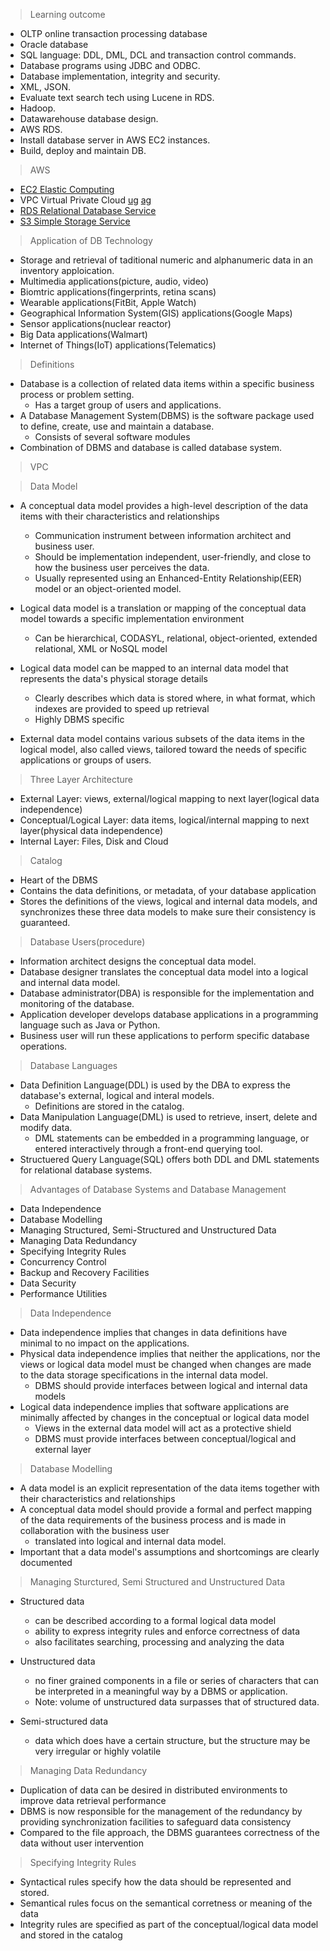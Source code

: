 > Learning outcome

* OLTP online transaction processing database
* Oracle database
* SQL language: DDL, DML, DCL and transaction control commands.
* Database programs using JDBC and ODBC.
* Database implementation, integrity and security.
* XML, JSON.
* Evaluate text search tech using Lucene in RDS.
* Hadoop.
* Datawarehouse database design.
* AWS RDS.
* Install database server in AWS EC2 instances.
* Build, deploy and maintain DB.

> AWS

* [EC2 Elastic Computing](https://blackboard.gwu.edu/bbcswebdav/pid-9274798-dt-content-rid-60722846_2/courses/41475_201901/ec2-ug.pdf)
* VPC Virtual Private Cloud [ug](https://blackboard.gwu.edu/bbcswebdav/pid-9274798-dt-content-rid-60722847_2/courses/41475_201901/vpc-ug.pdf) [ag](https://blackboard.gwu.edu/bbcswebdav/pid-9274798-dt-content-rid-60722849_2/courses/41475_201901/vpc-nag.pdf)
* [RDS Relational Database Service](https://blackboard.gwu.edu/bbcswebdav/pid-9274798-dt-content-rid-60722848_2/courses/41475_201901/rds-ug.pdf)
* [S3 Simple Storage Service](https://blackboard.gwu.edu/bbcswebdav/pid-9274798-dt-content-rid-60722850_2/courses/41475_201901/s3-user-guide.pdf)

> Application of DB Technology

* Storage and retrieval of taditional numeric and alphanumeric data in an inventory apploication.
* Multimedia applications(picture, audio, video)
* Biomtric applications(fingerprints, retina scans)
* Wearable applications(FitBit, Apple Watch)
* Geographical Information System(GIS) applications(Google Maps)
* Sensor applications(nuclear reactor)
* Big Data applications(Walmart)
* Internet of Things(IoT) applications(Telematics)

> Definitions

* Database is a collection of related data items within a specific business process or problem setting.
  * Has a target group of users and applications.
* A Database Management System(DBMS) is the software package used to define, create, use and maintain a database.
  * Consists of several software modules
* Combination of DBMS and database is called database system.

> VPC

> Data Model

* A conceptual data model provides a high-level description of the data items with their characteristics and relationships
  * Communication instrument between information architect and business user.
  * Should be implementation independent, user-friendly, and close to how the business user perceives the data.
  * Usually represented using an Enhanced-Entity Relationship(EER) model or an object-oriented model.

* Logical data model is a translation or mapping of the conceptual data model towards a specific implementation environment
  * Can be hierarchical, CODASYL, relational, object-oriented, extended relational, XML or NoSQL model

* Logical data model can be mapped to an internal data model that represents the data's physical storage details
  * Clearly describes which data is stored where, in what format, which indexes are provided to speed up retrieval
  * Highly DBMS specific
  
* External data model contains various subsets of the data items in the logical model, also called views, tailored toward the needs of specific applications or groups of users.

> Three Layer Architecture

* External Layer: views, external/logical mapping to next layer(logical data independence)
* Conceptual/Logical Layer: data items, logical/internal mapping to next layer(physical data independence)
* Internal Layer: Files, Disk and Cloud

> Catalog

* Heart of the DBMS
* Contains the data definitions, or metadata, of your database application
* Stores the definitions of the views, logical and internal data models, and synchronizes these three data models to make sure their consistency is guaranteed.

> Database Users(procedure)

* Information architect designs the conceptual data model.
* Database designer translates the conceptual data model into a logical and internal data model.
* Database administrator(DBA) is responsible for the implementation and monitoring of the database.
* Application developer develops database applications in a programming language such as Java or Python.
* Business user will run these applications to perform specific database operations.

> Database Languages

* Data Definition Language(DDL) is used by the DBA to express the database's external, logical and interal models.
  * Definitions are stored in the catalog.
* Data Manipulation Language(DML) is used to retrieve, insert, delete and modify data.
  * DML statements can be embedded in a programming language, or entered interactively through a front-end querying tool.
* Structuered Query Language(SQL) offers both DDL and DML statements for relational database systems.

> Advantages of Database Systems and Database Management

* Data Independence
* Database Modelling
* Managing Structured, Semi-Structured and Unstructured Data
* Managing Data Redundancy
* Specifying Integrity Rules
* Concurrency Control
* Backup and Recovery Facilities
* Data Security
* Performance Utilities

> Data Independence

* Data independence implies that changes in data definitions have minimal to no impact on the applications.
* Physical data independence implies that neither the applications, nor the views or logical data model must be changed when changes are made to the data storage specifications in the internal data model.
  * DBMS should provide interfaces between logical and internal data models
* Logical data independence implies that software applications are minimally affected by changes in the conceptual or logical data model
  * Views in the external data model will act as a protective shield
  * DBMS must provide interfaces between conceptual/logical and external layer
  
> Database Modelling

* A data model is an explicit representation of the data items together with their characteristics and relationships
* A conceptual data model should provide a formal and perfect mapping of the data requirements of the business process and is made in collaboration with the business user
  * translated into logical and internal data model.
* Important that a data model's assumptions and shortcomings are clearly documented

> Managing Sturctured, Semi Structured and Unstructured Data
* Structured data
  * can be described according to a formal logical data model
  * ability to express integrity rules and enforce correctness of data
  * also facilitates searching, processing and analyzing the data

* Unstructured data
  * no finer grained components in a file or series of characters that can be interpreted in a meaningful way by a DBMS or application.
  * Note: volume of unstructured data surpasses that of structured data.

* Semi-structured data
  * data which does have a certain structure, but the structure may be very irregular or highly volatile
 
> Managing Data Redundancy
* Duplication of data can be desired in distributed environments to improve data retrieval performance
* DBMS is now responsible for the management of the redundancy by providing synchronization facilities to safeguard data consistency
* Compared to the file approach, the DBMS guarantees correctness of the data without user intervention

> Specifying Integrity Rules
* Syntactical rules specify how the data should be represented and stored.
* Semantical rules focus on the semantical corretness or meaning of the data
* Integrity rules are specified as part of the conceptual/logical data model and stored in the catalog
